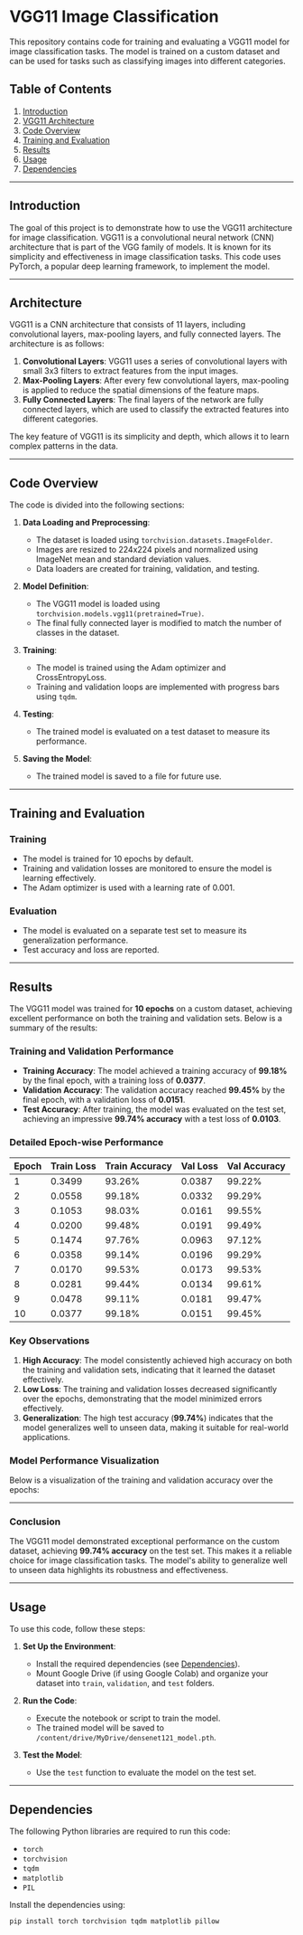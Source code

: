 # VGG11 Image Classification

This repository contains code for training and evaluating a VGG11 model for image classification tasks. The model is trained on a custom dataset and can be used for tasks such as classifying images into different categories.

## Table of Contents
1. [Introduction](#introduction)
2. [VGG11 Architecture](#architecture)
3. [Code Overview](#code-overview)
4. [Training and Evaluation](#training-and-evaluation)
5. [Results](#results)
6. [Usage](#usage)
7. [Dependencies](#dependencies)

---

## Introduction
The goal of this project is to demonstrate how to use the VGG11 architecture for image classification. VGG11 is a convolutional neural network (CNN) architecture that is part of the VGG family of models. It is known for its simplicity and effectiveness in image classification tasks. This code uses PyTorch, a popular deep learning framework, to implement the model.

---

## Architecture
VGG11 is a CNN architecture that consists of 11 layers, including convolutional layers, max-pooling layers, and fully connected layers. The architecture is as follows:

1. **Convolutional Layers**: VGG11 uses a series of convolutional layers with small 3x3 filters to extract features from the input images.
2. **Max-Pooling Layers**: After every few convolutional layers, max-pooling is applied to reduce the spatial dimensions of the feature maps.
3. **Fully Connected Layers**: The final layers of the network are fully connected layers, which are used to classify the extracted features into different categories.

The key feature of VGG11 is its simplicity and depth, which allows it to learn complex patterns in the data.

---

## Code Overview
The code is divided into the following sections:

1. **Data Loading and Preprocessing**:
   - The dataset is loaded using `torchvision.datasets.ImageFolder`.
   - Images are resized to 224x224 pixels and normalized using ImageNet mean and standard deviation values.
   - Data loaders are created for training, validation, and testing.

2. **Model Definition**:
   - The VGG11 model is loaded using `torchvision.models.vgg11(pretrained=True)`.
   - The final fully connected layer is modified to match the number of classes in the dataset.

3. **Training**:
   - The model is trained using the Adam optimizer and CrossEntropyLoss.
   - Training and validation loops are implemented with progress bars using `tqdm`.

4. **Testing**:
   - The trained model is evaluated on a test dataset to measure its performance.

5. **Saving the Model**:
   - The trained model is saved to a file for future use.
---

## Training and Evaluation
### Training
- The model is trained for 10 epochs by default.
- Training and validation losses are monitored to ensure the model is learning effectively.
- The Adam optimizer is used with a learning rate of 0.001.

### Evaluation
- The model is evaluated on a separate test set to measure its generalization performance.
- Test accuracy and loss are reported.

---

## Results
The VGG11 model was trained for **10 epochs** on a custom dataset, achieving excellent performance on both the training and validation sets. Below is a summary of the results:

### Training and Validation Performance
- **Training Accuracy**: The model achieved a training accuracy of **99.18%** by the final epoch, with a training loss of **0.0377**.
- **Validation Accuracy**: The validation accuracy reached **99.45%** by the final epoch, with a validation loss of **0.0151**.
- **Test Accuracy**: After training, the model was evaluated on the test set, achieving an impressive **99.74% accuracy** with a test loss of **0.0103**.

### Detailed Epoch-wise Performance
| Epoch | Train Loss | Train Accuracy | Val Loss | Val Accuracy |
|-------|------------|----------------|----------|--------------|
| 1     | 0.3499     | 93.26%         | 0.0387   | 99.22%       |
| 2     | 0.0558     | 99.18%         | 0.0332   | 99.29%       |
| 3     | 0.1053     | 98.03%         | 0.0161   | 99.55%       |
| 4     | 0.0200     | 99.48%         | 0.0191   | 99.49%       |
| 5     | 0.1474     | 97.76%         | 0.0963   | 97.12%       |
| 6     | 0.0358     | 99.14%         | 0.0196   | 99.29%       |
| 7     | 0.0170     | 99.53%         | 0.0173   | 99.53%       |
| 8     | 0.0281     | 99.44%         | 0.0134   | 99.61%       |
| 9     | 0.0478     | 99.11%         | 0.0181   | 99.47%       |
| 10    | 0.0377     | 99.18%         | 0.0151   | 99.45%       |

### Key Observations
1. **High Accuracy**: The model consistently achieved high accuracy on both the training and validation sets, indicating that it learned the dataset effectively.
2. **Low Loss**: The training and validation losses decreased significantly over the epochs, demonstrating that the model minimized errors effectively.
3. **Generalization**: The high test accuracy (**99.74%**) indicates that the model generalizes well to unseen data, making it suitable for real-world applications.

### Model Performance Visualization
Below is a visualization of the training and validation accuracy over the epochs:

---

### Conclusion
The VGG11 model demonstrated exceptional performance on the custom dataset, achieving **99.74% accuracy** on the test set. This makes it a reliable choice for image classification tasks. The model's ability to generalize well to unseen data highlights its robustness and effectiveness.

---


## Usage
To use this code, follow these steps:

1. **Set Up the Environment**:
   - Install the required dependencies (see [Dependencies](#dependencies)).
   - Mount Google Drive (if using Google Colab) and organize your dataset into `train`, `validation`, and `test` folders.

2. **Run the Code**:
   - Execute the notebook or script to train the model.
   - The trained model will be saved to `/content/drive/MyDrive/densenet121_model.pth`.

3. **Test the Model**:
   - Use the `test` function to evaluate the model on the test set.

---

## Dependencies
The following Python libraries are required to run this code:
- `torch`
- `torchvision`
- `tqdm`
- `matplotlib`
- `PIL`

Install the dependencies using:
```bash
pip install torch torchvision tqdm matplotlib pillow
